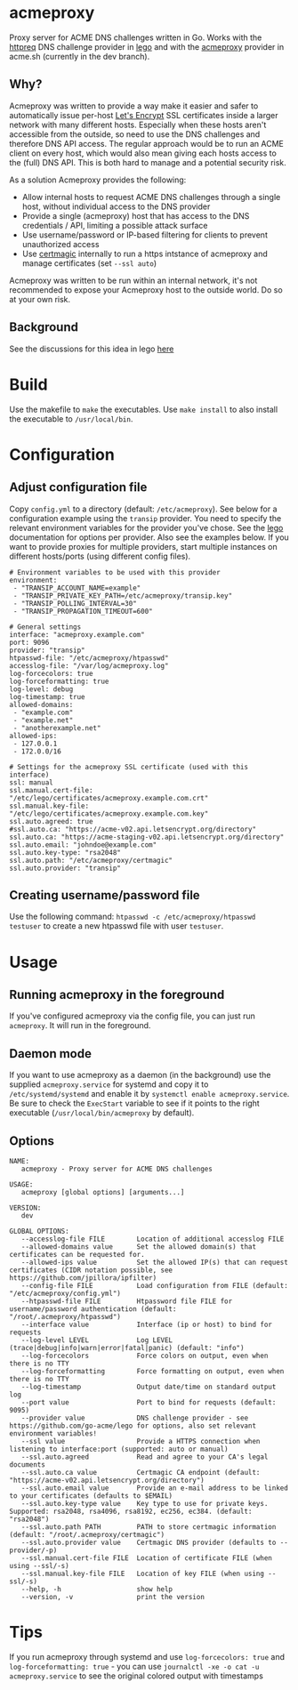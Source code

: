 # acmeproxy
Proxy server for ACME DNS challenges written in Go. Works with the [httpreq](https://github.com/go-acme/lego/tree/master/providers/dns/httpreq) DNS challenge provider in [lego](https://github.com/go-acme/lego) and with the [acmeproxy](https://github.com/Neilpang/acme.sh/blob/dev/dnsapi/dns_acmeproxy.sh) provider in acme.sh (currently in the dev branch).

## Why?
Acmeproxy was written to provide a way make it easier and safer to automatically issue per-host [Let's Encrypt](https://letsencrypt.org) SSL certificates inside a larger network with many different hosts. Especially when these hosts aren't accessible from the outside, so need to use the DNS challenges and therefore DNS API access. The regular approach would be to run an ACME client on every host, which would also mean giving each hosts access to the (full) DNS API. This is both hard to manage and a potential security risk.

As a solution Acmeproxy provides the following:
- Allow internal hosts to request ACME DNS challenges through a single host, without individual access to the DNS provider
- Provide a single (acmeproxy) host that has access to the DNS credentials / API, limiting a possible attack surface
- Use username/password or IP-based filtering for clients to prevent unauthorized access
- Use [certmagic](https://github.com/mholt/certmagic) internally to run a https intstance of acmeproxy and manage certificates (set `--ssl auto`)

Acmeproxy was written to be run within an internal network, it's not recommended to expose your Acmeproxy host to the outside world. Do so at your own risk.

## Background
See the discussions for this idea in lego [here](https://github.com/go-acme/lego/pull/708)

# Build
Use the makefile to `make` the executables. Use `make install` to also install the executable to `/usr/local/bin`.

# Configuration

## Adjust configuration file
Copy `config.yml` to a directory (default: `/etc/acmeproxy`). See below for a configuration example using the `transip` provider. You need to specify the relevant environment variables for the provider you've chose. See the [lego](https://github.com/go-acme/lego) documentation for options per provider. Also see the examples below. If you want to provide proxies for multiple providers, start multiple instances on different hosts/ports (using different config files).

```
# Environment variables to be used with this provider
environment:
 - "TRANSIP_ACCOUNT_NAME=example"
 - "TRANSIP_PRIVATE_KEY_PATH=/etc/acmeproxy/transip.key"
 - "TRANSIP_POLLING_INTERVAL=30"
 - "TRANSIP_PROPAGATION_TIMEOUT=600"

# General settings
interface: "acmeproxy.example.com"
port: 9096
provider: "transip"
htpasswd-file: "/etc/acmeproxy/htpasswd"
accesslog-file: "/var/log/acmeproxy.log"
log-forcecolors: true
log-forceformatting: true
log-level: debug
log-timestamp: true
allowed-domains:
 - "example.com"
 - "example.net"
 - "anotherexample.net"
allowed-ips:
 - 127.0.0.1
 - 172.0.0/16

# Settings for the acmeproxy SSL certificate (used with this interface)
ssl: manual
ssl.manual.cert-file: "/etc/lego/certificates/acmeproxy.example.com.crt"
ssl.manual.key-file: "/etc/lego/certificates/acmeproxy.example.com.key"
ssl.auto.agreed: true
#ssl.auto.ca: "https://acme-v02.api.letsencrypt.org/directory"
ssl.auto.ca: "https://acme-staging-v02.api.letsencrypt.org/directory"
ssl.auto.email: "johndoe@example.com"
ssl.auto.key-type: "rsa2048"
ssl.auto.path: "/etc/acmeproxy/certmagic"
ssl.auto.provider: "transip"
```

## Creating username/password file
Use the following command: `htpasswd -c /etc/acmeproxy/htpasswd testuser` to create a new htpasswd file with user `testuser`.

# Usage

## Running acmeproxy in the foreground
If you've configured acmeproxy via the config file, you can just run `acmeproxy`. It will run in the foreground.

## Daemon mode
If you want to use acmeproxy as a daemon (in the background) use the supplied `acmeproxy.service` for systemd and copy it to `/etc/systemd/systemd` and enable it by `systemctl enable acmeproxy.service`. Be sure to check the `ExecStart` variable to see if it points to the right executable (`/usr/local/bin/acmeproxy` by default).

## Options

```
NAME:
   acmeproxy - Proxy server for ACME DNS challenges

USAGE:
   acmeproxy [global options] [arguments...]

VERSION:
   dev

GLOBAL OPTIONS:
   --accesslog-file FILE        Location of additional accesslog FILE
   --allowed-domains value      Set the allowed domain(s) that certificates can be requested for.
   --allowed-ips value          Set the allowed IP(s) that can request certificates (CIDR notation possible, see https://github.com/jpillora/ipfilter)
   --config-file FILE           Load configuration from FILE (default: "/etc/acmeproxy/config.yml")
   --htpasswd-file FILE         Htpassword file FILE for username/password authentication (default: "/root/.acmeproxy/htpasswd")
   --interface value            Interface (ip or host) to bind for requests
   --log-level LEVEL            Log LEVEL (trace|debug|info|warn|error|fatal|panic) (default: "info")
   --log-forcecolors            Force colors on output, even when there is no TTY
   --log-forceformatting        Force formatting on output, even when there is no TTY
   --log-timestamp              Output date/time on standard output log
   --port value                 Port to bind for requests (default: 9095)
   --provider value             DNS challenge provider - see https://github.com/go-acme/lego for options, also set relevant environment variables!
   --ssl value                  Provide a HTTPS connection when listening to interface:port (supported: auto or manual)
   --ssl.auto.agreed            Read and agree to your CA's legal documents
   --ssl.auto.ca value          Certmagic CA endpoint (default: "https://acme-v02.api.letsencrypt.org/directory")
   --ssl.auto.email value       Provide an e-mail address to be linked to your certificates (defaults to $EMAIL)
   --ssl.auto.key-type value    Key type to use for private keys. Supported: rsa2048, rsa4096, rsa8192, ec256, ec384. (default: "rsa2048")
   --ssl.auto.path PATH         PATH to store certmagic information (default: "/root/.acmeproxy/certmagic")
   --ssl.auto.provider value    Certmagic DNS provider (defaults to --provider/-p)
   --ssl.manual.cert-file FILE  Location of certificate FILE (when using --ssl/-s)
   --ssl.manual.key-file FILE   Location of key FILE (when using --ssl/-s)
   --help, -h                   show help
   --version, -v                print the version
```

# Tips

If you run acmeproxy through systemd and use `log-forcecolors: true` and `log-forceformatting: true` - you can use `journalctl -xe -o cat -u acmeproxy.service` to see the original colored output with timestamps

